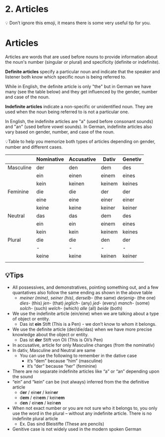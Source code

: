 
# 2. Articles

💡 Don’t ignore this emoji, it means there is some very useful tip for you.

# Articles

Articles are words that are used before nouns to provide information about the noun's number (singular or plural) and specificity (definite or indefinite).

**Definite articles** specify a particular noun and indicate that the speaker and listener both know which specific noun is being referred to.

While in English, the definite article is only "the" but in German we have many (see the table below) and they get influenced by the gender, number and case of the noun.

**Indefinite articles** indicate a non-specific or unidentified noun. They are used when the noun being referred to is not a particular one.

In English, the indefinite articles are "a" (used before consonant sounds) and "an" (used before vowel sounds). In German, indefinite articles also vary based on gender, number, and case of the noun.

💡Table to help you memorize both types of articles depending on gender, number and different cases.

||Nominative|Accusative|Dativ|Genetiv|
|---|---|---|---|---|
|Masculine|der|den|dem|des|
||ein|einen|einem|eines|
||kein|keinen|keinem|keines|
|Feminine|die|die|der|der|
||eine|eine|einer|einer|
||keine|keine|keiner|keiner|
|Neutral|das|das|dem|des|
||ein|ein|einem|eines|
||kein|kein|keinem|keines|
|Plural|die|die|den|der|
||-|-|-|-|
||keine|keine|keinen|keiner|
||||||

## 💡Tips

- All possessives, and demonstratives, pointing something out, and a few quantatives also follow the same ending as shown in the above table
    - _meiner (mine)_, _seiner (his)_, _derselb-_ (the same) _derjenig-_ (the one) _dies-_ (this) _jen-_ (that) _jeglich-_ (any) _jed-_ (every) _manch-_ (some) _solch-_ (such) _welch-_ (which) _alle_ (all) _beide_ (both)
- We use the indefinite article (ein/eine) when we are talking about a type of object or entity.
    - Das ist **ein** Stift (This is a Pen) - we don’t know to whom it belongs.
- We use the definite article (der/die/das) when we have more precise knowledge about the object or entity.
    - Das ist **der** Stift von Oli (This is Oli’s Pen)
- In accusative, article for only Masculine changes (from the nominativ)
- In dativ, Masculine and Neutral are same
    - You can use the following to remember in the dative case
        - it’s “dem” because “him” (masculine)
        - it’s “der” because “her” (feminine)
- There are no separate indefinite articles like “a” or “an” depending upon the sound
- “ein” and “kein” can be (not always) inferred from the the definitive article
    - d**er** / ein**er** / kein**er**
    - d**em** / ein**em** / kein**em**
    - d**en** / ein**en** / kein**en**
- When not exact number or you are not sure who it belongs to, you only use the word in the plural – without any indefinite article. There is no indefinite plural article
    - Ex. Das sind Bleistifte (These are pencils)
- Genitive case is not widely used in the modern spoken German